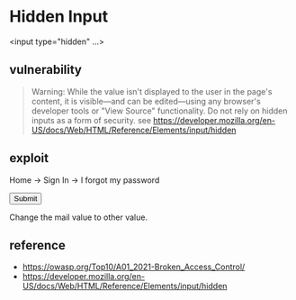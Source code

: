 # Hidden Input
<input type="hidden" ...>

## vulnerability
> Warning: While the value isn't displayed to the user in the page's content, it is visible—and can be edited—using any browser's developer tools or "View Source" functionality. Do not rely on hidden inputs as a form of security.
> see https://developer.mozilla.org/en-US/docs/Web/HTML/Reference/Elements/input/hidden

## exploit
Home -> Sign In -> I forgot my password

<form action="#" method="POST">
	<input type="hidden" name="mail" value="webmaster@borntosec.com" maxlength="15">
	<input type="submit" name="Submit" value="Submit">
</form>

Change the mail value to other value.

## reference
* https://owasp.org/Top10/A01_2021-Broken_Access_Control/
* https://developer.mozilla.org/en-US/docs/Web/HTML/Reference/Elements/input/hidden

